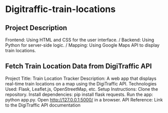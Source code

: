 # Digitraffic-train-locations
## Project Description
Frontend: Using HTML and CSS for the user interface.
/ Backend: Using Python for server-side logic.
/ Mapping: Using Google Maps API to display train locations.

##  Fetch Train Location Data from DigiTraffic API
Project Title: Train Location Tracker
Description: A web app that displays real-time train locations on a map using the DigiTraffic API.
Technologies Used: Flask, Leaflet.js, OpenStreetMap, etc.
Setup Instructions:
Clone the repository.
Install dependencies: pip install flask requests.
Run the app: python app.py.
Open http://127.0.0.1:5000/ in a browser.
API Reference: Link to the DigiTraffic API documentation

